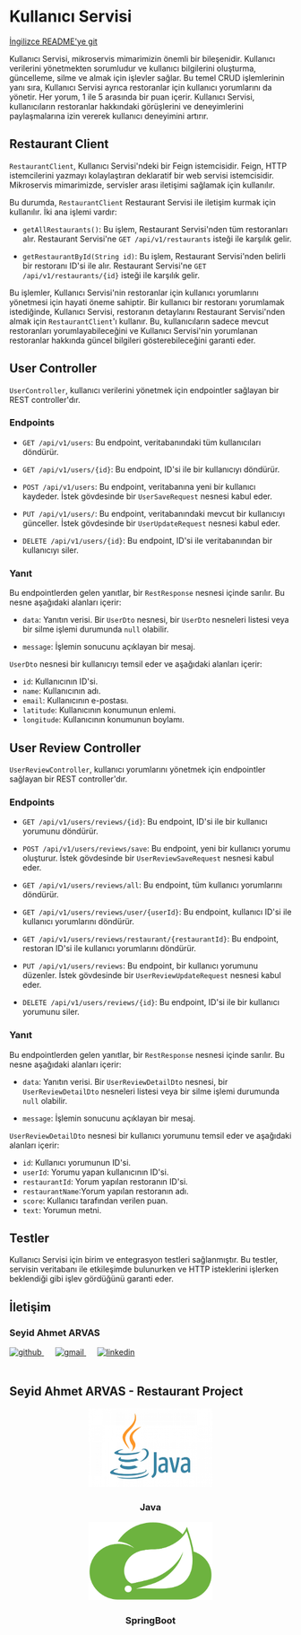 # Kullanıcı Servisi

[İngilizce README'ye git](README.md)

Kullanıcı Servisi, mikroservis mimarimizin önemli bir bileşenidir. Kullanıcı verilerini yönetmekten sorumludur ve kullanıcı bilgilerini oluşturma, güncelleme, silme ve almak için işlevler sağlar. Bu temel CRUD işlemlerinin yanı sıra, Kullanıcı Servisi ayrıca restoranlar için kullanıcı yorumlarını da yönetir. Her yorum, 1 ile 5 arasında bir puan içerir. Kullanıcı Servisi, kullanıcıların restoranlar hakkındaki görüşlerini ve deneyimlerini paylaşmalarına izin vererek kullanıcı deneyimini artırır.

## Restaurant Client

`RestaurantClient`, Kullanıcı Servisi'ndeki bir Feign istemcisidir. Feign, HTTP istemcilerini yazmayı kolaylaştıran deklaratif bir web servisi istemcisidir. Mikroservis mimarimizde, servisler arası iletişimi sağlamak için kullanılır.

Bu durumda, `RestaurantClient` Restaurant Servisi ile iletişim kurmak için kullanılır. İki ana işlemi vardır:

- `getAllRestaurants()`: Bu işlem, Restaurant Servisi'nden tüm restoranları alır. Restaurant Servisi'ne `GET /api/v1/restaurants` isteği ile karşılık gelir.

- `getRestaurantById(String id)`: Bu işlem, Restaurant Servisi'nden belirli bir restoranı ID'si ile alır. Restaurant Servisi'ne `GET /api/v1/restaurants/{id}` isteği ile karşılık gelir.

Bu işlemler, Kullanıcı Servisi'nin restoranlar için kullanıcı yorumlarını yönetmesi için hayati öneme sahiptir. Bir kullanıcı bir restoranı yorumlamak istediğinde, Kullanıcı Servisi, restoranın detaylarını Restaurant Servisi'nden almak için `RestaurantClient`'ı kullanır. Bu, kullanıcıların sadece mevcut restoranları yorumlayabileceğini ve Kullanıcı Servisi'nin yorumlanan restoranlar hakkında güncel bilgileri gösterebileceğini garanti eder.

## User Controller

`UserController`, kullanıcı verilerini yönetmek için endpointler sağlayan bir REST controller'dır.

### Endpoints

- `GET /api/v1/users`: Bu endpoint, veritabanındaki tüm kullanıcıları döndürür.

- `GET /api/v1/users/{id}`: Bu endpoint, ID'si ile bir kullanıcıyı döndürür.

- `POST /api/v1/users`: Bu endpoint, veritabanına yeni bir kullanıcı kaydeder. İstek gövdesinde bir `UserSaveRequest` nesnesi kabul eder.

- `PUT /api/v1/users/`: Bu endpoint, veritabanındaki mevcut bir kullanıcıyı günceller. İstek gövdesinde bir `UserUpdateRequest` nesnesi kabul eder.

- `DELETE /api/v1/users/{id}`: Bu endpoint, ID'si ile veritabanından bir kullanıcıyı siler.

### Yanıt

Bu endpointlerden gelen yanıtlar, bir `RestResponse` nesnesi içinde sarılır. Bu nesne aşağıdaki alanları içerir:

- `data`: Yanıtın verisi. Bir `UserDto` nesnesi, bir `UserDto` nesneleri listesi veya bir silme işlemi durumunda `null` olabilir.

- `message`: İşlemin sonucunu açıklayan bir mesaj.

`UserDto` nesnesi bir kullanıcıyı temsil eder ve aşağıdaki alanları içerir:

- `id`: Kullanıcının ID'si.
- `name`: Kullanıcının adı.
- `email`: Kullanıcının e-postası.
- `latitude`: Kullanıcının konumunun enlemi.
- `longitude`: Kullanıcının konumunun boylamı.


## User Review Controller

`UserReviewController`, kullanıcı yorumlarını yönetmek için endpointler sağlayan bir REST controller'dır.

### Endpoints

- `GET /api/v1/users/reviews/{id}`: Bu endpoint, ID'si ile bir kullanıcı yorumunu döndürür.

- `POST /api/v1/users/reviews/save`: Bu endpoint, yeni bir kullanıcı yorumu oluşturur. İstek gövdesinde bir `UserReviewSaveRequest` nesnesi kabul eder.

- `GET /api/v1/users/reviews/all`: Bu endpoint, tüm kullanıcı yorumlarını döndürür.
- `GET /api/v1/users/reviews/user/{userId}`: Bu endpoint, kullanıcı ID'si ile kullanıcı yorumlarını döndürür.

- `GET /api/v1/users/reviews/restaurant/{restaurantId}`: Bu endpoint, restoran ID'si ile kullanıcı yorumlarını döndürür.

- `PUT /api/v1/users/reviews`: Bu endpoint, bir kullanıcı yorumunu düzenler. İstek gövdesinde bir `UserReviewUpdateRequest` nesnesi kabul eder.

- `DELETE /api/v1/users/reviews/{id}`: Bu endpoint, ID'si ile bir kullanıcı yorumunu siler.

### Yanıt

Bu endpointlerden gelen yanıtlar, bir `RestResponse` nesnesi içinde sarılır. Bu nesne aşağıdaki alanları içerir:

- `data`: Yanıtın verisi. Bir `UserReviewDetailDto` nesnesi, bir `UserReviewDetailDto` nesneleri listesi veya bir silme işlemi durumunda `null` olabilir.

- `message`: İşlemin sonucunu açıklayan bir mesaj.

`UserReviewDetailDto` nesnesi bir kullanıcı yorumunu temsil eder ve aşağıdaki alanları içerir:

- `id`: Kullanıcı yorumunun ID'si.
- `userId`: Yorumu yapan kullanıcının ID'si.
- `restaurantId`: Yorum yapılan restoranın ID'si.
- `restaurantName`:Yorum yapılan restoranın adı.
- `score`: Kullanıcı tarafından verilen puan.
- `text`: Yorumun metni.

## Testler

Kullanıcı Servisi için birim ve entegrasyon testleri sağlanmıştır. Bu testler, servisin veritabanı ile etkileşimde bulunurken ve HTTP isteklerini işlerken beklendiği gibi işlev gördüğünü garanti eder.

## İletişim

### Seyid Ahmet ARVAS

<a href="https://github.com/ahmetarvastr" target="_blank">
<img  src=https://img.shields.io/badge/github-%2324292e.svg?&style=for-the-badge&logo=github&logoColor=white alt=github style="margin-bottom: 20px;" />
</a>
<a href = "mailto:example@gmail.com?subject = Geri Bildirim&body = Mesaj">
<img src=https://img.shields.io/badge/send-email-email?&style=for-the-badge&logo=microsoftoutlook&color=CD5C5C alt=gmail style="margin-bottom: 20px; margin-left:20px" />
</a>
<a href="https://linkedin.com/in/seyidahmetarvas" target="_blank">
<img src=https://img.shields.io/badge/linkedin-%231E77B5.svg?&style=for-the-badge&logo=linkedin&logoColor=white alt=linkedin style="margin-bottom: 20px; margin-left:20px" />
</a>  

## Seyid Ahmet ARVAS - Restaurant Project

<div align="center">
<img src="../img/java.png" alt="Logo" width="220" height="140">
<h3 align="center">Java</h3>
</div>

<div align="center">
<img src="../img/spring.png" alt="Logo" width="220" height="140">
<h3 align="center">SpringBoot</h3>   
</div>
